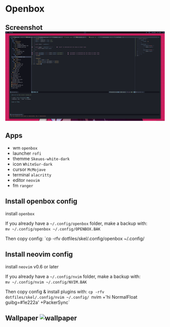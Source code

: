# Openbox

## Screenshot ![screenshot](s.png "Screenshot 1")

## Apps
- wm `openbox`
- launcher `rofi`
- themme `Skeuos-white-dark`
- icon `WhiteSur-dark`
- cursor `McMojave`
- terminal `alacritty`
- editor `neovim`
- fm `ranger`

## Install openbox config
install `openbox`

If you already have a `~/.config/openbox` folder, make a backup with: <br/>
`mv ~/.config/openbox ~/.config/OPENBOX.BAK`

Then copy config:
`cp -rfv  dotfiles/skel/.config/openbox ~/.config/

## Install neovim config
install `neovim` v0.6 or later

If you already have a `~/.config/nvim` folder, make a backup with: <br/>
`mv ~/.config/nvim ~/.config/NVIM.BAK`

Then copy config & install plugins with:
`cp -rfv  dotfiles/skel/.config/nvim ~/.config/
`nvim +'hi NormalFloat guibg=#1e222a' +PackerSync`


## Wallpaper ![wallpaper](etc/skel/blood.png)
